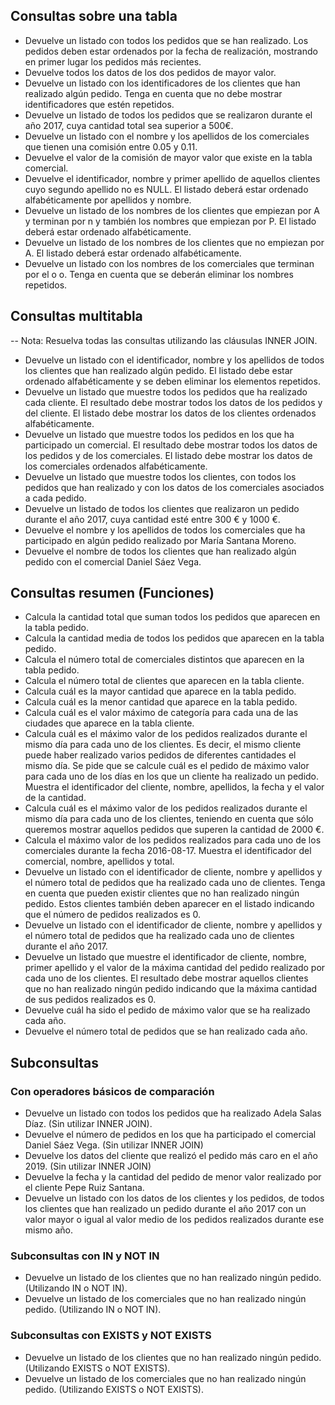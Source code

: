      

## Consultas sobre una tabla
- Devuelve un listado con todos los pedidos que se han realizado. Los pedidos deben estar ordenados por la fecha de realización, mostrando en primer lugar los pedidos más recientes.
- Devuelve todos los datos de los dos pedidos de mayor valor.
- Devuelve un listado con los identificadores de los clientes que han realizado algún pedido. Tenga en cuenta que no debe mostrar identificadores que estén repetidos.
- Devuelve un listado de todos los pedidos que se realizaron durante el año 2017, cuya cantidad total sea superior a 500€.
- Devuelve un listado con el nombre y los apellidos de los comerciales que tienen una comisión entre 0.05 y 0.11.
- Devuelve el valor de la comisión de mayor valor que existe en la tabla comercial.
- Devuelve el identificador, nombre y primer apellido de aquellos clientes cuyo segundo apellido no es NULL. El listado deberá estar ordenado alfabéticamente por apellidos y nombre.
- Devuelve un listado de los nombres de los clientes que empiezan por A y terminan por n y también los nombres que empiezan por P. El listado deberá estar ordenado alfabéticamente.
- Devuelve un listado de los nombres de los clientes que no empiezan por A. El listado deberá estar ordenado alfabéticamente.
- Devuelve un listado con los nombres de los comerciales que terminan por el o o. Tenga en cuenta que se deberán eliminar los nombres repetidos.

## Consultas multitabla
-- Nota: Resuelva todas las consultas utilizando las cláusulas INNER JOIN.
- Devuelve un listado con el identificador, nombre y los apellidos de todos los clientes que han realizado algún pedido. El listado debe estar ordenado alfabéticamente y se deben eliminar los elementos repetidos.
- Devuelve un listado que muestre todos los pedidos que ha realizado cada cliente. El resultado debe mostrar todos los datos de los pedidos y del cliente. El listado debe mostrar los datos de los clientes ordenados alfabéticamente.
- Devuelve un listado que muestre todos los pedidos en los que ha participado un comercial. El resultado debe mostrar todos los datos de los pedidos y de los comerciales. El listado debe mostrar los datos de los comerciales ordenados alfabéticamente.
- Devuelve un listado que muestre todos los clientes, con todos los pedidos que han realizado y con los datos de los comerciales asociados a cada pedido.
- Devuelve un listado de todos los clientes que realizaron un pedido durante el año 2017, cuya cantidad esté entre 300 € y 1000 €.
- Devuelve el nombre y los apellidos de todos los comerciales que ha participado en algún pedido realizado por María Santana Moreno.
- Devuelve el nombre de todos los clientes que han realizado algún pedido con el comercial Daniel Sáez Vega.

## Consultas resumen (Funciones)
- Calcula la cantidad total que suman todos los pedidos que aparecen en la tabla pedido.
- Calcula la cantidad media de todos los pedidos que aparecen en la tabla pedido.
- Calcula el número total de comerciales distintos que aparecen en la tabla pedido.
- Calcula el número total de clientes que aparecen en la tabla cliente.
- Calcula cuál es la mayor cantidad que aparece en la tabla pedido.
- Calcula cuál es la menor cantidad que aparece en la tabla pedido.
- Calcula cuál es el valor máximo de categoría para cada una de las ciudades que aparece en la tabla cliente.
- Calcula cuál es el máximo valor de los pedidos realizados durante el mismo día para cada uno de los clientes. Es decir, el mismo cliente puede haber realizado varios pedidos de diferentes cantidades el mismo día. Se pide que se calcule cuál es el pedido de máximo valor para cada uno de los días en los que un cliente ha realizado un pedido. Muestra el identificador del cliente, nombre, apellidos, la fecha y el valor de la cantidad.
- Calcula cuál es el máximo valor de los pedidos realizados durante el mismo día para cada uno de los clientes, teniendo en cuenta que sólo queremos mostrar aquellos pedidos que superen la cantidad de 2000 €.
- Calcula el máximo valor de los pedidos realizados para cada uno de los comerciales durante la fecha 2016-08-17. Muestra el identificador del comercial, nombre, apellidos y total.
- Devuelve un listado con el identificador de cliente, nombre y apellidos y el número total de pedidos que ha realizado cada uno de clientes. Tenga en cuenta que pueden existir clientes que no han realizado ningún pedido. Estos clientes también deben aparecer en el listado indicando que el número de pedidos realizados es 0.
- Devuelve un listado con el identificador de cliente, nombre y apellidos y el número total de pedidos que ha realizado cada uno de clientes durante el año 2017.
- Devuelve un listado que muestre el identificador de cliente, nombre, primer apellido y el valor de la máxima cantidad del pedido realizado por cada uno de los clientes. El resultado debe mostrar aquellos clientes que no han realizado ningún pedido indicando que la máxima cantidad de sus pedidos realizados es 0.
- Devuelve cuál ha sido el pedido de máximo valor que se ha realizado cada año.
- Devuelve el número total de pedidos que se han realizado cada año.

## Subconsultas
### Con operadores básicos de comparación
- Devuelve un listado con todos los pedidos que ha realizado Adela Salas Díaz. (Sin utilizar INNER JOIN).
- Devuelve el número de pedidos en los que ha participado el comercial Daniel Sáez Vega. (Sin utilizar INNER JOIN)
- Devuelve los datos del cliente que realizó el pedido más caro en el año 2019. (Sin utilizar INNER JOIN)
- Devuelve la fecha y la cantidad del pedido de menor valor realizado por el cliente Pepe Ruiz Santana.
- Devuelve un listado con los datos de los clientes y los pedidos, de todos los clientes que han realizado un pedido durante el año 2017 con un valor mayor o igual al valor medio de los pedidos realizados durante ese mismo año.

### Subconsultas con IN y NOT IN
- Devuelve un listado de los clientes que no han realizado ningún pedido. (Utilizando IN o NOT IN).
- Devuelve un listado de los comerciales que no han realizado ningún pedido. (Utilizando IN o NOT IN).

### Subconsultas con EXISTS y NOT EXISTS
- Devuelve un listado de los clientes que no han realizado ningún pedido. (Utilizando EXISTS o NOT EXISTS).
- Devuelve un listado de los comerciales que no han realizado ningún pedido. (Utilizando EXISTS o NOT EXISTS).
